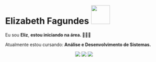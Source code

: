 # Elizabeth Fagundes <img src="https://i.pinimg.com/originals/4e/d7/ee/4ed7ee6c14965c5ae442f1baa8251560.gif" width="60px">

Eu sou <strong> Eliz</strong>, <strong> estou iniciando na área. </strong> 👨🏻‍💻 

Atualmente estou cursando: <strong> Análise e Desenvolvimento de Sistemas. </strong> 

<div align="center">

  <a href="#" alt="Gmail">
    <img src="https://img.shields.io/badge/-Gmail-FF0000?style=flat-square&labelColor=FF0000&logo=gmail&logoColor=white&link=LINK-DO-SEU-EMAIL"/></a>

  <a href="#" alt="Linkedin">
    <img src="https://img.shields.io/badge/-Linkedin-0e76a8?style=flat-square&logo=Linkedin&logoColor=white&link=LINK-DO-SEU-LINKEDIN" /></a>

  <a href="#" alt="Instagram">
    <img src="https://img.shields.io/badge/-Instagram-DF0174?style=flat-square&labelColor=DF0174&logo=instagram&logoColor=white&link=LINK-DO-SEU-INSTAGRAM"/></a>

</div>
